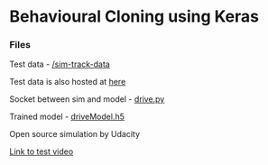 # Behavioural Cloning using Keras

### Files
Test data - [/sim-track-data](https://github.com/KSNINJA/Behavioural-Cloning-Self-Driving-Car/sim-track-data) 

Test data is also hosted at [here](http://github.com/KSNINJA/sim-track-data)

Socket between sim and model - [drive.py](https://github.com/KSNINJA/Behavioural-Cloning-Self-Driving-Car/drive.py)

Trained model - [driveModel.h5](https://github.com/KSNINJA/Behavioural-Cloning-Self-Driving-Car/driveModel.h5)

Open source simulation by Udacity

[Link to test video](https://youtu.be/1dxoC_wVF84)
